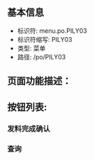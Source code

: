 
## 基本信息

- 标识符: menu.po.PILY03
- 标识符缩写: PILY03
- 类型: 菜单
- 路径: /po/PILY03

## 页面功能描述：





## 按钮列表:


### 发料完成确认



### 查询


